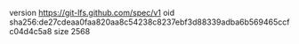 version https://git-lfs.github.com/spec/v1
oid sha256:de27cdeaa0faa820aa8c54238c8237ebf3d88339adba6b569465ccfc04d4c5a8
size 2568

